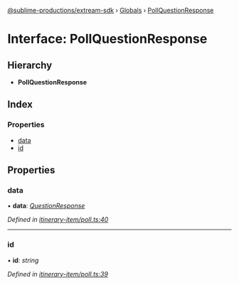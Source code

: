 [@sublime-productions/extream-sdk](../README.md) › [Globals](../globals.md) › [PollQuestionResponse](pollquestionresponse.md)

# Interface: PollQuestionResponse

## Hierarchy

* **PollQuestionResponse**

## Index

### Properties

* [data](pollquestionresponse.md#data)
* [id](pollquestionresponse.md#id)

## Properties

###  data

• **data**: *[QuestionResponse](questionresponse.md)*

*Defined in [itinerary-item/poll.ts:40](https://github.com/Extream-SaaS/ex-sdk/blob/600cbb0/src/itinerary-item/poll.ts#L40)*

___

###  id

• **id**: *string*

*Defined in [itinerary-item/poll.ts:39](https://github.com/Extream-SaaS/ex-sdk/blob/600cbb0/src/itinerary-item/poll.ts#L39)*
